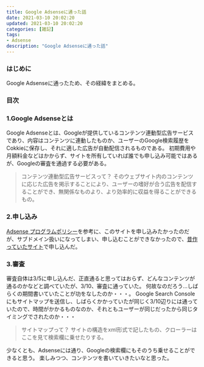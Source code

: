 ```yaml
---
title: Google Adsenseに通った話
date: 2021-03-10 20:02:20
updated: 2021-03-10 20:02:20
categories: [雑記]
tags:
- Adsense
description: "Google Adsenseに通った話"
---
```


### はじめに
Google Adsenseに通ったため、その経緯をまとめる。

### 目次
<!-- toc -->
<!-- more -->

### 1.Google Adsenseとは
Google Adsenseとは、Googleが提供しているコンテンツ連動型広告サービスであり、内容はコンテンツに連動したものか、ユーザーのGoogle検索履歴をCokkieに保存し、それに適した広告が自動配信されるものである。
初期費用や月額料金などはかからず、サイトを所有していれば誰でも申し込み可能ではあるが、Googleの審査を通過する必要がある。

>コンテンツ連動型広告サービスって？
>そのウェブサイト内のコンテンツに応じた広告を掲示することにより、ユーザーの嗜好が合う広告を配信することができ、無関係なものより、より効率的に収益を得ることができるもの。

### 2.申し込み
[Adsense プログラムポリシー](https://support.google.com/adsense/answer/48182)を参考に、このサイトを申し込みたかったのだが、サブドメイン扱いになってしまい、申し込むことができなかったので、[昔作っていたサイト](https://www.m0r016.net/)で申し込んだ。

### 3.審査
審査自体は3/5に申し込んだ、正直通ると思ってはおらず、どんなコンテンツが通るのかなどと調べていたが、3/10、審査に通っていた。
何故なのだろう…しばらくの期間書いていたことが功をなしたのか・・・。
Google Search Consoleにもサイトマップを送信し、しばらくかかっていたが同じく3/10辺りには通っていたので、時間がかかるものなのか、それともユーザーが同じだったから同じタイミングでされたのか・・・

>サイトマップって？
>サイトの構造をxml形式で記したもの、クローラーはここを見て検索欄に乗せたりする。

少なくとも、Adsenseには通り、Googleの検索欄にもそのうち乗せることができると思う。
楽しみつつ、コンテンツを書いていきたいなと思った。